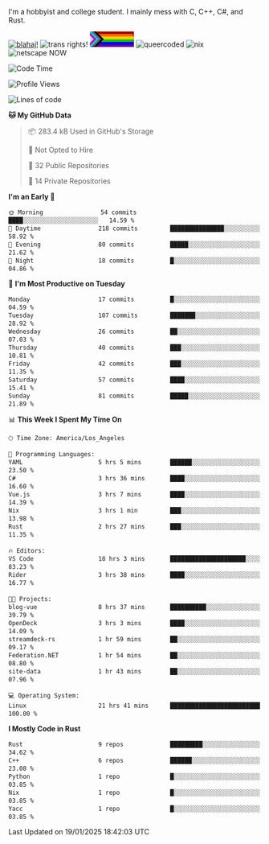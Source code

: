 I'm a hobbyist and college student. I mainly mess with C, C++, C#, and Rust.

[![blahaj!](https://isabelroses.com/static/badges/badges/love_blahaj.gif)](https://www.ikea.com/us/en/p/blahaj-soft-toy-shark-90373590/)
![trans rights!](https://isabelroses.com/static/badges/badges/transnow.png)
![progress pride](https://raw.githubusercontent.com/TheFelidae/88x31/refs/heads/main/images/pride/badge_progress.png?raw=true)
![queercoded](https://isabelroses.com/static/badges/badges/queercoded.webp)
![nix](https://isabelroses.com/static/badges/badges/nix.gif)
![netscape NOW](https://cyber.dabamos.de/88x31/netscapenow30.gif)

<!--START_SECTION:waka-->
![Code Time](http://img.shields.io/badge/Code%20Time-123%20hrs%2013%20mins-blue)

![Profile Views](http://img.shields.io/badge/Profile%20Views-0-blue)

![Lines of code](https://img.shields.io/badge/From%20Hello%20World%20I%27ve%20Written-443.8%20thousand%20lines%20of%20code-blue)

**🐱 My GitHub Data** 

> 📦 283.4 kB Used in GitHub's Storage 
 > 
> 🚫 Not Opted to Hire
 > 
> 📜 32 Public Repositories 
 > 
> 🔑 14 Private Repositories 
 > 
**I'm an Early 🐤** 

```text
🌞 Morning                54 commits          ████░░░░░░░░░░░░░░░░░░░░░   14.59 % 
🌆 Daytime                218 commits         ███████████████░░░░░░░░░░   58.92 % 
🌃 Evening                80 commits          █████░░░░░░░░░░░░░░░░░░░░   21.62 % 
🌙 Night                  18 commits          █░░░░░░░░░░░░░░░░░░░░░░░░   04.86 % 
```
📅 **I'm Most Productive on Tuesday** 

```text
Monday                   17 commits          █░░░░░░░░░░░░░░░░░░░░░░░░   04.59 % 
Tuesday                  107 commits         ███████░░░░░░░░░░░░░░░░░░   28.92 % 
Wednesday                26 commits          ██░░░░░░░░░░░░░░░░░░░░░░░   07.03 % 
Thursday                 40 commits          ███░░░░░░░░░░░░░░░░░░░░░░   10.81 % 
Friday                   42 commits          ███░░░░░░░░░░░░░░░░░░░░░░   11.35 % 
Saturday                 57 commits          ████░░░░░░░░░░░░░░░░░░░░░   15.41 % 
Sunday                   81 commits          █████░░░░░░░░░░░░░░░░░░░░   21.89 % 
```


📊 **This Week I Spent My Time On** 

```text
🕑︎ Time Zone: America/Los_Angeles

💬 Programming Languages: 
YAML                     5 hrs 5 mins        ██████░░░░░░░░░░░░░░░░░░░   23.50 % 
C#                       3 hrs 36 mins       ████░░░░░░░░░░░░░░░░░░░░░   16.60 % 
Vue.js                   3 hrs 7 mins        ████░░░░░░░░░░░░░░░░░░░░░   14.39 % 
Nix                      3 hrs 1 min         ███░░░░░░░░░░░░░░░░░░░░░░   13.98 % 
Rust                     2 hrs 27 mins       ███░░░░░░░░░░░░░░░░░░░░░░   11.35 % 

🔥 Editors: 
VS Code                  18 hrs 3 mins       █████████████████████░░░░   83.23 % 
Rider                    3 hrs 38 mins       ████░░░░░░░░░░░░░░░░░░░░░   16.77 % 

🐱‍💻 Projects: 
blog-vue                 8 hrs 37 mins       ██████████░░░░░░░░░░░░░░░   39.79 % 
OpenDeck                 3 hrs 3 mins        ████░░░░░░░░░░░░░░░░░░░░░   14.09 % 
streamdeck-rs            1 hr 59 mins        ██░░░░░░░░░░░░░░░░░░░░░░░   09.17 % 
Federation.NET           1 hr 54 mins        ██░░░░░░░░░░░░░░░░░░░░░░░   08.80 % 
site-data                1 hr 43 mins        ██░░░░░░░░░░░░░░░░░░░░░░░   07.96 % 

💻 Operating System: 
Linux                    21 hrs 41 mins      █████████████████████████   100.00 % 
```

**I Mostly Code in Rust** 

```text
Rust                     9 repos             █████████░░░░░░░░░░░░░░░░   34.62 % 
C++                      6 repos             ██████░░░░░░░░░░░░░░░░░░░   23.08 % 
Python                   1 repo              █░░░░░░░░░░░░░░░░░░░░░░░░   03.85 % 
Nix                      1 repo              █░░░░░░░░░░░░░░░░░░░░░░░░   03.85 % 
Yacc                     1 repo              █░░░░░░░░░░░░░░░░░░░░░░░░   03.85 % 
```




 Last Updated on 19/01/2025 18:42:03 UTC
<!--END_SECTION:waka-->
